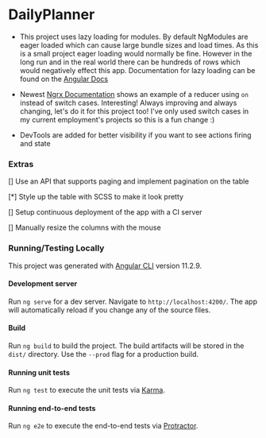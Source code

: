 # DailyPlanner

-   This project uses lazy loading for modules. By default NgModules are eager loaded which can cause large bundle sizes and load times. As this is a small project eager loading would normally be fine. However in the long run and in the real world there can be hundreds of rows which would negatively effect this app. Documentation for lazy loading can be found on the [Angular Docs](https://angular.io/guide/lazy-loading-ngmodules)

-   Newest [Ngrx Documentation](https://ngrx.io/guide/store/reducers) shows an example of a reducer using `on` instead of switch cases. Interesting! Always improving and always changing, let's do it for this project too! I've only used switch cases in my current employment's projects so this is a fun change :)

-   DevTools are added for better visibility if you want to see actions firing and state

### Extras

[] Use an API that supports paging and implement pagination on the table

[*] Style up the table with SCSS to make it look pretty

[] Setup continuous deployment of the app with a CI server

[] Manually resize the columns with the mouse

### Running/Testing Locally

This project was generated with [Angular CLI](https://github.com/angular/angular-cli) version 11.2.9.

#### Development server

Run `ng serve` for a dev server. Navigate to `http://localhost:4200/`. The app will automatically reload if you change any of the source files.

#### Build

Run `ng build` to build the project. The build artifacts will be stored in the `dist/` directory. Use the `--prod` flag for a production build.

#### Running unit tests

Run `ng test` to execute the unit tests via [Karma](https://karma-runner.github.io).

#### Running end-to-end tests

Run `ng e2e` to execute the end-to-end tests via [Protractor](http://www.protractortest.org/).
